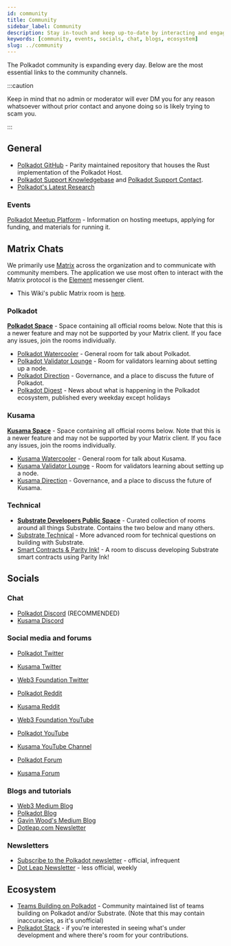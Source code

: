 ```yaml
---
id: community
title: Community
sidebar_label: Community
description: Stay in-touch and keep up-to-date by interacting and engaging in the Polkadot community.
keywords: [community, events, socials, chat, blogs, ecosystem]
slug: ../community
---
```


The Polkadot community is expanding every day. Below are the most essential links to the community
channels. 

:::caution

Keep in mind that no admin or moderator will ever DM you for any reason whatsoever without
prior contact and anyone doing so is likely trying to scam you.

:::

## General

- [Polkadot GitHub](https://github.com/paritytech/polkadot) - Parity maintained repository that
  houses the Rust implementation of the Polkadot Host.
- [Polkadot Support Knowledgebase](https://support.polkadot.network/support/home) and
  [Polkadot Support Contact](https://support.polkadot.network).
- [Polkadot's Latest Research](https://research.web3.foundation/en/latest/polkadot/overview.html)

### Events

[Polkadot Meetup Platform](https://www.meetup.com/pro/polkadot) - Information on hosting meetups, 
applying for funding, and materials for running it.

## Matrix Chats

We primarily use [Matrix](https://matrix.org) across the organization and to communicate with
community members. The application we use most often to interact with the Matrix protocol is the
[Element](https://app.element.io) messenger client.

- This Wiki's public Matrix room is
  [here](https://matrix.to/#/#polkadotwikipublic:web3.foundation).

### Polkadot

[**Polkadot Space**](https://matrix.to/#/#polkadot:web3.foundation) - Space containing all 
official rooms below. Note that this is a newer feature and may not be supported by your 
Matrix client. If you face any issues, join the rooms individually.

- [Polkadot Watercooler](https://matrix.to/#/#polkadot-watercooler:web3.foundation) -
  General room for talk about Polkadot.
- [Polkadot Validator Lounge](https://matrix.to/#/#polkadotvalidatorlounge:web3.foundation) -
  Room for validators learning about setting up a node.
- [Polkadot Direction](https://matrix.to/#/#polkadot-direction:matrix.parity.io) -
  Governance, and a place to discuss the future of Polkadot.
- [Polkadot Digest](https://matrix.to/#/#dailydigest:web3.foundation) - News about what is
  happening in the Polkadot ecosystem, published every weekday except holidays

### Kusama

[**Kusama Space**](https://matrix.to/#/#kusama:web3.foundation) - Space containing all 
official rooms below. Note that this is a newer feature and may not be supported by your 
Matrix client. If you face any issues, join the rooms individually.

- [Kusama Watercooler](https://matrix.to/#/#kusamawatercooler:web3.foundation) -
  General room for talk about Kusama.
- [Kusama Validator Lounge](https://matrix.to/#/#KusamaValidatorLounge:polkadot.builders) -
  Room for validators learning about setting up a node.
- [Kusama Direction](https://matrix.to/#/#kusama:matrix.parity.io) -
  Governance, and a place to discuss the future of Kusama.

### Technical

- [**Substrate Developers Public Space**](https://matrix.to/#/#substrate-builders-space:matrix.parity.io) -
  Curated collection of rooms around all things Substrate.
  Contains the two below and many others.
- [Substrate Technical](https://area51.stackexchange.com/proposals/126136/substrate) - More
  advanced room for technical questions on building with Substrate.
- [Smart Contracts & Parity Ink!](https://matrix.to/#/#ink:matrix.parity.io) -
  A room to discuss developing Substrate smart contracts using Parity Ink!

## Socials

### Chat

- [Polkadot Discord](https://discord.gg/polkadot) (RECOMMENDED)
- [Kusama Discord](https://discord.gg/9AWjTf8wSk)

### Social media and forums

- [Polkadot Twitter](https://twitter.com/Polkadot)
- [Kusama Twitter](https://twitter.com/kusamanetwork)
- [Web3 Foundation Twitter](https://twitter.com/web3foundation)

- [Polkadot Reddit](https://www.reddit.com/r/polkadot)
- [Kusama Reddit](https://www.reddit.com/r/Kusama)

- [Web3 Foundation YouTube](https://www.youtube.com/channel/UClnw_bcNg4CAzF772qEtq4g)
- [Polkadot YouTube](https://www.youtube.com/channel/UCB7PbjuZLEba_znc7mEGNgw)
- [Kusama YouTube Channel](http://youtube.com/c/kusamanetwork)

- [Polkadot Forum](https://matrix.to/#/#polkadot-watercooler:web3.foundation)
- [Kusama Forum](https://matrix.to/#/#kusamawatercooler:web3.foundation)

### Blogs and tutorials

- [Web3 Medium Blog](https://medium.com/@web3)
- [Polkadot Blog](https://polkadot.network/blog/)
- [Gavin Wood's Medium Blog](https://medium.com/@gavofyork)
- [Dotleap.com Newsletter](https://newsletter.dotleap.com/)

### Newsletters

- [Subscribe to the Polkadot newsletter](https://share.hsforms.com/1LL1CBwiASxC5pJUYZAiDVw4752a) -
  official, infrequent
- [Dot Leap Newsletter](https://dotleap.substack.com/) - less official, weekly

## Ecosystem

- [Teams Building on Polkadot](https://polkaproject.com/) - Community maintained list of teams
  building on Polkadot and/or Substrate. (Note that this may contain inaccuracies, as it's
  unofficial)
- [Polkadot Stack](../build/build-open-source.md) -
  if you're interested in seeing what's under development and where there's room for your
  contributions.
